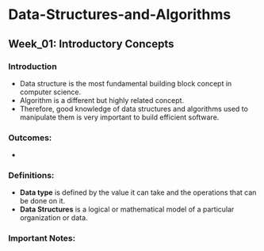# Data-Structures-and-Algorithms

## Week_01: Introductory Concepts

### Introduction
- Data structure is the most fundamental building block concept in computer science.
- Algorithm is a different but highly related concept.
- Therefore, good knowledge of data structures and algorithms used to manipulate them is very important to build efficient software.

### Outcomes:
- 

### Definitions:
- **Data type** is defined by the value it can take and the operations that can be done on it.
-  **Data Structures** is a logical or mathematical model of a particular organization or data.

### Important Notes: 